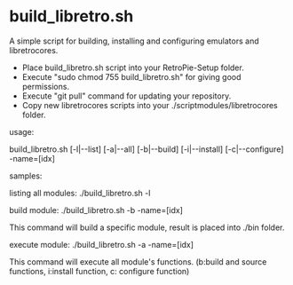 build_libretro.sh
=================
A simple script for building, installing and configuring emulators and libretrocores.

- Place build_libretro.sh script into your RetroPie-Setup folder. 
- Execute "sudo chmod 755 build_libretro.sh" for giving good permissions.
- Execute "git pull" command for updating your repository.
- Copy new libretrocores scripts into your ./scriptmodules/libretrocores folder.

usage:

build_libretro.sh [-l|--list] [-a|--all] [-b|--build] [-i|--install] [-c|--configure] -name=[idx]


samples:

listing all modules: ./build_libretro.sh -l

build module: ./build_libretro.sh -b -name=[idx]

This command will build a specific module, result is placed into ./bin folder.

execute module: ./build_libretro.sh -a -name=[idx]

This command will execute all module's functions. (b:build and source functions, i:install function, c: configure function)

